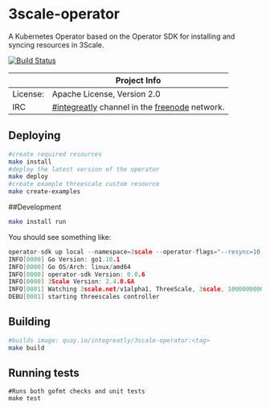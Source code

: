 # 3scale-operator

A Kubernetes Operator based on the Operator SDK for installing and syncing resources in 3Scale.

[![Build Status](https://travis-ci.org/integr8ly/3scale-operator.svg?branch=master)](https://travis-ci.org/integr8ly/3scale-operator)


|                 | Project Info  |
| --------------- | ------------- |
| License:        | Apache License, Version 2.0                      |
| IRC             | [#integreatly](https://webchat.freenode.net/?channels=integreatly) channel in the [freenode](http://freenode.net/) network. |


## Deploying

```sh
#create required resources
make install
#deploy the latest version of the operator
make deploy
#create example threescale custom resource
make create-examples
```

##Development 

```sh
make install run
```

You should see something like:

```go
operator-sdk up local --namespace=3scale --operator-flags="--resync=10 --log-level=debug"
INFO[0000] Go Version: go1.10.1                         
INFO[0000] Go OS/Arch: linux/amd64                      
INFO[0000] operator-sdk Version: 0.0.6                  
INFO[0000] 3Scale Version: 2.4.0.GA                     
INFO[0001] Watching 3scale.net/v1alpha1, ThreeScale, 3scale, 10000000000 
DEBU[0001] starting threescales controller
```

## Building

```sh
#builds image: quay.io/integreatly/3scale-operator:<tag>
make build
```

## Running tests

```
#Runs both gofmt checks and unit tests
make test
```